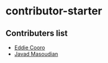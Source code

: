 # contributor-starter

## Contributers list
- [Eddie Cooro](https://github.com/Eddie-CooRo)
- [Javad Masoudian](https://github.com/2012mjm)
